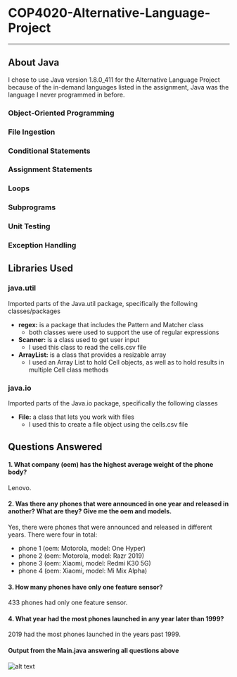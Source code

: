 # COP4020-Alternative-Language-Project

---

## About Java
I chose to use Java version 1.8.0_411 for the Alternative Language Project because of the in-demand languages listed in the assignment, Java was the language I never programmed in before.

### Object-Oriented Programming

### File Ingestion

### Conditional Statements

### Assignment Statements

### Loops

### Subprograms

### Unit Testing

### Exception Handling

## Libraries Used

### java.util
Imported parts of the Java.util package, specifically the following classes/packages
- **regex:** is a package that includes the Pattern and Matcher class
  - both classes were used to support the use of regular expressions
- **Scanner:** is a class used to get user input
  - I used this class to read the cells.csv file
- **ArrayList:** is a class that provides a resizable array
  - I used an Array List to hold Cell objects, as well as to hold results in multiple Cell class methods

### java.io
Imported parts of the Java.io package, specifically the following classes
- **File:** a class that lets you work with files
  - I used this to create a file object using the cells.csv file

## Questions Answered
#### 1. What company (oem) has the highest average weight of the phone body?
Lenovo.
#### 2. Was there any phones that were announced in one year and released in another? What are they? Give me the oem and models.
Yes, there were phones that were announced and released in different years. There were four in total: 
   - phone 1 (oem: Motorola, model: One Hyper)
   - phone 2 (oem: Motorola, model: Razr 2019)
   - phone 3 (oem: Xiaomi, model: Redmi K30 5G)
   - phone 4 (oem: Xiaomi, model: Mi Mix Alpha)
#### 3. How many phones have only one feature sensor?
433 phones had only one feature sensor.
#### 4. What year had the most phones launched in any year later than 1999? 
2019 had the most phones launched in the years past 1999.
#### Output from the Main.java answering all questions above
![alt text](<Screenshot 2024-04-21 at 9.22.38 PM.png>)
